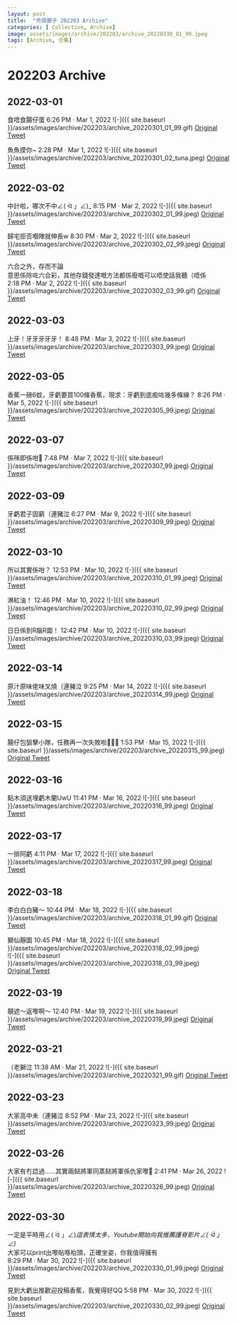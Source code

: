 ```yaml
---
layout: post
title:  "禿頭獅子 202203 Archive"
categories: [ Collection, Archive]
image: assets/images/archive/202203/archive_20220330_01_99.jpeg
tags: [Archive, 合集]
---
```

# 202203 Archive

## 2022-03-01
食唔食腸仔蛋 6:26 PM · Mar 1, 2022
![-]({{ site.baseurl }}/assets/images/archive/202203/archive_20220301_01_99.gif)
<a href="https://twitter.com/Kyutori1/status/1498605550300319746">Original Tweet</a><br>

魚魚摸你~ 2:28 PM · Mar 1, 2022
![-]({{ site.baseurl }}/assets/images/archive/202203/archive_20220301_02_tuna.jpeg)
<a href="https://twitter.com/tunaaanaaa/status/1498545819959508992">Original Tweet</a><br>


## 2022-03-02
中計啦，哪次不中∠( ᐛ 」∠)_ 8:15 PM · Mar 2, 2022
![-]({{ site.baseurl }}/assets/images/archive/202203/archive_20220302_01_99.jpeg)
<a href="https://twitter.com/Kyutori1/status/1498995324068589568">Original Tweet</a><br>

歸宅拒否嗰陣就伸長w 8:30 PM · Mar 2, 2022
![-]({{ site.baseurl }}/assets/images/archive/202203/archive_20220302_02_99.jpeg)
<a href="https://twitter.com/Kyutori1/status/1498999168823480320">Original Tweet</a><br>


六合之外，存而不論<br>
意思係除咗六合彩，其他存錢發達嘅方法都係廢嘅可以唔使話我聽（唔係<br>
2:18 PM · Mar 2, 2022
![-]({{ site.baseurl }}/assets/images/archive/202203/archive_20220302_03_99.gif)
<a href="https://twitter.com/Kyutori1/status/1498905481904939009">Original Tweet</a><br>

## 2022-03-03
上牙！牙牙牙牙牙！ 8:48 PM · Mar 3, 2022
![-]({{ site.baseurl }}/assets/images/archive/202203/archive_20220303_99.jpeg)
<a href="https://twitter.com/Kyutori1/status/1499366071865802755">Original Tweet</a><br>

## 2022-03-05
香蕉一磅6蚊，牙虧要買100條香蕉，現求：牙虧到底痴咗幾多條線？ 8:26 PM · Mar 5, 2022
![-]({{ site.baseurl }}/assets/images/archive/202203/archive_20220305_99.jpeg)
<a href="https://twitter.com/Kyutori1/status/1500085433027686404">Original Tweet</a><br>

## 2022-03-07
係咪即係咁🥲 7:48 PM · Mar 7, 2022
![-]({{ site.baseurl }}/assets/images/archive/202203/archive_20220307_99.jpeg)
<a href="https://twitter.com/Kyutori1/status/1500800510680395776">Original Tweet</a><br>

## 2022-03-09
牙虧君子固窮（連豬泣 6:27 PM · Mar 9, 2022
![-]({{ site.baseurl }}/assets/images/archive/202203/archive_20220309_99.jpeg)
<a href="https://twitter.com/Kyutori1/status/1501504896746790917">Original Tweet</a><br>

## 2022-03-10
所以其實係咁？ 12:53 PM · Mar 10, 2022
![-]({{ site.baseurl }}/assets/images/archive/202203/archive_20220310_01_99.jpeg)
<a href="https://twitter.com/Kyutori1/status/1501783265958821891">Original Tweet</a><br>

淋紅油！ 12:46 PM · Mar 10, 2022
![-]({{ site.baseurl }}/assets/images/archive/202203/archive_20220310_02_99.jpeg)
<a href="https://twitter.com/Kyutori1/status/1501781460310966272">Original Tweet</a><br>

日日係到R腦R圖！ 12:42 PM · Mar 10, 2022
![-]({{ site.baseurl }}/assets/images/archive/202203/archive_20220310_03_99.jpeg)
<a href="https://twitter.com/Kyutori1/status/1501780412120838146">Original Tweet</a><br>

## 2022-03-14
原汁原味佬味叉燒（連豬泣 9:25 PM · Mar 14, 2022
![-]({{ site.baseurl }}/assets/images/archive/202203/archive_20220314_99.jpeg)
<a href="https://twitter.com/Kyutori1/status/1503361564740505608">Original Tweet</a><br>

## 2022-03-15
腸仔包狙擊小隊，任務再一次失敗啦🥲🥲🥲 1:53 PM · Mar 15, 2022
![-]({{ site.baseurl }}/assets/images/archive/202203/archive_20220315_99.jpeg)
<a href="https://twitter.com/Kyutori1/status/1503610376449306626">Original Tweet</a><br>

## 2022-03-16
點木須送埋虧木蘭UwU 11:41 PM · Mar 16, 2022
![-]({{ site.baseurl }}/assets/images/archive/202203/archive_20220316_99.jpeg)
<a href="https://twitter.com/Kyutori1/status/1504120591506636802">Original Tweet</a><br>

## 2022-03-17
一排阿虧 4:11 PM · Mar 17, 2022
![-]({{ site.baseurl }}/assets/images/archive/202203/archive_20220317_99.jpeg)
<a href="https://twitter.com/Kyutori1/status/1504369877649621000">Original Tweet</a><br>

## 2022-03-18
李白白白豬～ 10:44 PM · Mar 18, 2022
![-]({{ site.baseurl }}/assets/images/archive/202203/archive_20220318_01_99.gif)
<a href="https://twitter.com/Kyutori1/status/1504831159385006083">Original Tweet</a><br>

獅仙靜圖 10:45 PM · Mar 18, 2022
![-]({{ site.baseurl }}/assets/images/archive/202203/archive_20220318_02_99.jpeg)<br>
![-]({{ site.baseurl }}/assets/images/archive/202203/archive_20220318_03_99.jpeg)<br>
<a href="https://twitter.com/Kyutori1/status/1504831478215049217">Original Tweet</a><br>

## 2022-03-19
靚遮～返嚟啊～ 12:40 PM · Mar 19, 2022
![-]({{ site.baseurl }}/assets/images/archive/202203/archive_20220319_99.jpeg)
<a href="https://twitter.com/Kyutori1/status/1505041423883669506">Original Tweet</a><br>

## 2022-03-21
（老獅泣 11:38 AM · Mar 21, 2022
![-]({{ site.baseurl }}/assets/images/archive/202203/archive_20220321_99.gif)
<a href="https://twitter.com/Kyutori1/status/1505750562822049792">Original Tweet</a><br>


## 2022-03-23
大家高中未（連豬泣 8:52 PM · Mar 23, 2022
![-]({{ site.baseurl }}/assets/images/archive/202203/archive_20220323_99.jpeg)
<a href="https://twitter.com/Kyutori1/status/1506614902181404676">Original Tweet</a><br>

## 2022-03-26
大家有冇諗過……其實兩餸將軍同蒸餸將軍係仇家嚟🥲 2:41 PM · Mar 26, 2022
![-]({{ site.baseurl }}/assets/images/archive/202203/archive_20220326_99.jpeg)
<a href="https://twitter.com/Kyutori1/status/1507608624797200386">Original Tweet</a><br>



## 2022-03-30
一定是平時用∠( ᐛ 」∠)_這表情太多，Youtube開始向我推薦護脊影片∠( ᐛ 」∠)_ <br>
大家可以print出嚟貼喺枱頭，正確坐姿，你我值得擁有<br>8:29 PM · Mar 30, 2022
![-]({{ site.baseurl }}/assets/images/archive/202203/archive_20220330_01_99.jpeg)
<a href="https://twitter.com/Kyutori1/status/1509145701350981634">Original Tweet</a><br>


見到大虧出推歡迎投稿香蕉，我覺得好QQ 5:58 PM · Mar 30, 2022
![-]({{ site.baseurl }}/assets/images/archive/202203/archive_20220330_02_99.jpeg)
<a href="https://twitter.com/Kyutori1/status/1509107879923519489">Original Tweet</a>